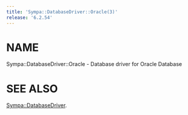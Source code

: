 ```yaml
---
title: 'Sympa::DatabaseDriver::Oracle(3)'
release: '6.2.54'
---
```


# NAME

Sympa::DatabaseDriver::Oracle - Database driver for Oracle Database

# SEE ALSO

[Sympa::DatabaseDriver](./Sympa-DatabaseDriver.3.md).
